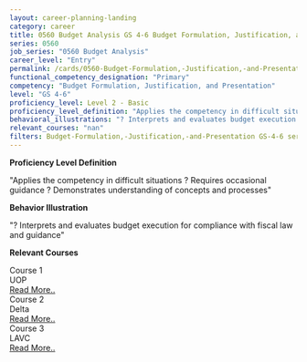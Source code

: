 ```yaml
---
layout: career-planning-landing
category: career
title: 0560 Budget Analysis GS 4-6 Budget Formulation, Justification, and Presentation
series: 0560
job_series: "0560 Budget Analysis"
career_level: "Entry"
permalink: /cards/0560-Budget-Formulation,-Justification,-and-Presentation-Level-2---Basic/
functional_competency_designation: "Primary"
competency: "Budget Formulation, Justification, and Presentation"
level: "GS 4-6"
proficiency_level: Level 2 - Basic
proficiency_level_definition: "Applies the competency in difficult situations ? Requires occasional guidance ? Demonstrates understanding of concepts and processes"
behavioral_illustrations: "? Interprets and evaluates budget execution for compliance with fiscal law and guidance"
relevant_courses: "nan"
filters: Budget-Formulation,-Justification,-and-Presentation GS-4-6 series-0560
---
```


<p><b>Proficiency Level Definition</b></p>
<p>"Applies the competency in difficult situations ? Requires occasional guidance ? Demonstrates understanding of concepts and processes"</p>
<p><b>Behavior Illustration</b></p>
<p>"? Interprets and evaluates budget execution for compliance with fiscal law and guidance"</p>
<p><b>Relevant Courses</b></p>
<div class="cfo-courses-outer"><div class="cfo-courses-inner">Course 1</div><div class="cfo-courses-inner">UOP</div><div class="cfo-courses-inner"><a href="/cards/0560-Budget-Formulation,-Justification,-and-Presentation-Level-2---Basic/">Read More..</a></div></div>
<div class="cfo-courses-outer"><div class="cfo-courses-inner">Course 2</div><div class="cfo-courses-inner">Delta</div><div class="cfo-courses-inner"><a href="/cards/0560-Budget-Formulation,-Justification,-and-Presentation-Level-2---Basic/">Read More..</a></div></div>
<div class="cfo-courses-outer"><div class="cfo-courses-inner">Course 3</div><div class="cfo-courses-inner">LAVC</div><div class="cfo-courses-inner"><a href="/cards/0560-Budget-Formulation,-Justification,-and-Presentation-Level-2---Basic/">Read More..</a></div></div>
